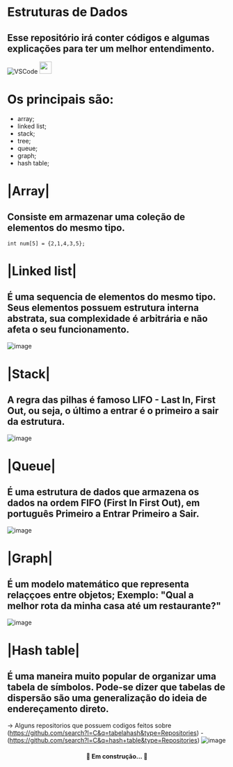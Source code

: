 # Estruturas de Dados
## Esse repositório irá conter códigos e algumas explicações para ter um melhor entendimento.

![VSCode](https://img.shields.io/badge/-VSCode-007ACC?style=flat-square&logo=visual-studio-code&logoColor=white)
<img height="28" src="https://img.icons8.com/color/48/000000/c-programming.png"/>

# Os principais são:
 * array;
 * linked list;
 * stack;
 * tree;
 * queue;
 * graph;
 * hash table;

# |Array|
## Consiste em armazenar uma coleção de elementos do mesmo tipo.
  ``` 
  int num[5] = {2,1,4,3,5};
  ```
  
# |Linked list|
## É uma sequencia de elementos do mesmo tipo. Seus elementos possuem estrutura interna abstrata, sua complexidade é arbitrária e não afeta o seu funcionamento.
![image](https://user-images.githubusercontent.com/60969430/136022940-5ccdc5e3-e3d6-48ba-aea2-b9f201e0b76c.png)

# |Stack|
## A regra das pilhas é famoso LIFO - Last In, First Out, ou seja, o último a entrar é o primeiro a sair da estrutura.
![image](https://user-images.githubusercontent.com/60969430/136030794-1172e01e-72e6-4761-9695-3b0086683f32.png)

# |Queue|
## É uma estrutura de dados que armazena os dados na ordem FIFO (First In First Out), em português Primeiro a Entrar Primeiro a Sair.
![image](https://user-images.githubusercontent.com/60969430/136251932-469e35f1-e765-49a5-995b-1364c6cade12.png)

# |Graph|
## É um modelo matemático que representa relaççoes entre objetos; Exemplo: "Qual a melhor rota da minha casa até um restaurante?"
![image](https://user-images.githubusercontent.com/60969430/136384001-c70ebafc-70b4-4789-92a0-ddb0e8904258.png)

# |Hash table|
## É uma maneira muito popular de organizar uma tabela de símbolos. Pode-se dizer que tabelas de dispersão são uma generalização do ideia de endereçamento direto.
-> Alguns repositorios que possuem codigos feitos sobre (https://github.com/search?l=C&q=tabelahash&type=Repositories) - (https://github.com/search?l=C&q=hash+table&type=Repositories)
![image](https://user-images.githubusercontent.com/60969430/136387564-48b20657-b4a4-493b-a396-482737447321.png)


<h4 align="center"> 
	 🚀 Em construção...  🚧
</h4>
